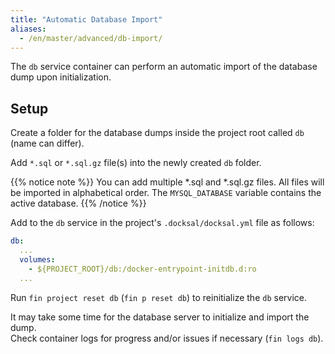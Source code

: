```yaml
---
title: "Automatic Database Import"
aliases:
  - /en/master/advanced/db-import/
---
```



The `db` service container can perform an automatic import of the database dump upon initialization.

## Setup

Create a folder for the database dumps inside the project root called `db` (name can differ).

Add `*.sql` or `*.sql.gz` file(s) into the newly created `db` folder.

{{% notice note %}}
You can add multiple *.sql and *.sql.gz files. All files will be imported in alphabetical order. 
The `MYSQL_DATABASE` variable contains the active database.
{{% /notice %}}

Add to the `db` service in the project's `.docksal/docksal.yml` file as follows:

```yaml
db:
  ...
  volumes:
    - ${PROJECT_ROOT}/db:/docker-entrypoint-initdb.d:ro
  ...
```

Run `fin project reset db` (`fin p reset db`) to reinitialize the `db` service.

It may take some time for the database server to initialize and import the dump.  
Check container logs for progress and/or issues if necessary (`fin logs db`).
